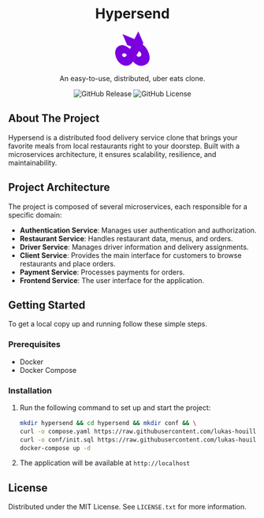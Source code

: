 <p align="center" width="100%">
  <h1 align="center">Hypersend</h1>
  <p align="center">
    <img alt="Hypersend logo" width="70" src="./assets/icons/favicon.png"/>
  </p>
  <p align="center">
    An easy-to-use, distributed, uber eats clone.
  </p>
  <p align="center">
    <img alt="GitHub Release" src="https://img.shields.io/github/v/release/lukas-houille/hypersend">
    <img alt="GitHub License" src="https://img.shields.io/github/license/lukas-houille/hypersend">
  </p>
</p>

## About The Project

Hypersend is a distributed food delivery service clone that brings your favorite meals from local restaurants right to your doorstep. Built with a microservices architecture, it ensures scalability, resilience, and maintainability.

## Project Architecture

The project is composed of several microservices, each responsible for a specific domain:

-   **Authentication Service**: Manages user authentication and authorization.
-   **Restaurant Service**: Handles restaurant data, menus, and orders.
-   **Driver Service**: Manages driver information and delivery assignments.
-   **Client Service**: Provides the main interface for customers to browse restaurants and place orders.
-   **Payment Service**: Processes payments for orders.
-   **Frontend Service**: The user interface for the application.

## Getting Started

To get a local copy up and running follow these simple steps.

### Prerequisites

-   Docker
-   Docker Compose

### Installation

1.  Run the following command to set up and start the project:
    ```sh
    mkdir hypersend && cd hypersend && mkdir conf && \
    curl -o compose.yaml https://raw.githubusercontent.com/lukas-houille/hypersend/main/compose.yaml && \
    curl -o conf/init.sql https://raw.githubusercontent.com/lukas-houille/hypersend/main/conf/init.sql && \
    docker-compose up -d
    ```
2.  The application will be available at `http://localhost`

## License

Distributed under the MIT License. See `LICENSE.txt` for more information.

